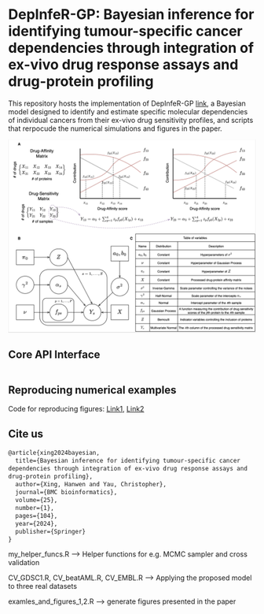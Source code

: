 # DepInfeR-GP: Bayesian inference for identifying tumour-specific cancer dependencies through integration of ex-vivo drug response assays and drug-protein profiling
This repository hosts the implementation of DepInfeR-GP [link](https://bmcbioinformatics.biomedcentral.com/articles/10.1186/s12859-024-05682-0), a Bayesian model designed to identify and estimate specific molecular dependencies of individual cancers from their ex-vivo drug sensitivity profiles, and scripts that rerpocude the numerical simulations and figures in the paper. 

<p align="center"><img src="https://github.com/hwxing3259/depinfer_gp/blob/main/depinfer_gp_graphical.png" alt="depinfer-gp" width="900px" /></p>

## Core API Interface
```

```

## Reproducing numerical examples


Code for reproducing figures: [Link1](https://github.com/hwxing3259), [Link2](https://github.com/hwxing3259)

## Cite us
```
@article{xing2024bayesian,
  title={Bayesian inference for identifying tumour-specific cancer dependencies through integration of ex-vivo drug response assays and drug-protein profiling},
  author={Xing, Hanwen and Yau, Christopher},
  journal={BMC bioinformatics},
  volume={25},
  number={1},
  pages={104},
  year={2024},
  publisher={Springer}
}
```

my_helper_funcs.R --> Helper functions for e.g. MCMC sampler and cross validation 

CV_GDSC1.R, CV_beatAML.R, CV_EMBL.R  --> Applying the proposed model to three real datasets 

examles_and_figures_1,2.R --> generate figures presented in the paper

